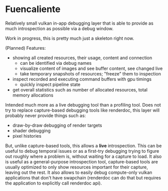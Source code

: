 # Fuencaliente

Relatively small vulkan in-app debugging layer that is able to provide
as much introspection as possible via a debug window.

Work in progress, this is pretty much just a skeleton right now.

(Planned) Features:
- showing all created resources, their usage, content and connection
	- can be identified via debug names
	- visualize content of images and see buffer content, see changed live
	- take temporary snapshots of resources; "freeze" them to inspection
- inspect recorded and executing command buffers with gpu timings
	- quickly inspect pipeline state
- get overall statistics such as number of allocated resources,
  total memory allocations

Intended much more as a live debugging tool than a profiling tool.
Does not try to replace capture-based debugging tools like renderdoc,
this layer will probably never provide things such as:

- draw-by-draw debugging of render targets
- shader debugging
- pixel histories

But, unlike capture-based tools, this allows a **live** introspection.
This can be useful to debug temporal issues or as a first-try
debugging trying to figure out roughly where a problem is, without
waiting for a capture to load. It also is useful as a general-purpose
introspection tool, capture-based tools are usually optimized to only show
resources important for their capture, leaving out the rest.
It also allows to easily debug compute-only vulkan applications that
don't have swapchain (renderdoc can do that but requires the application
to explicitly call renderdoc api).
